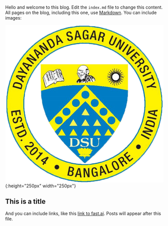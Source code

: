 Hello and welcome to this blog. Edit the `index.md` file to change this content. All pages on the blog, including this one, use [Markdown](https://guides.github.com/features/mastering-markdown/). You can include images:

![DSU Logo](images/logo.jpg){:height="250px" width="250px"}

## This is a title

And you can include links, like this [link to fast.ai](https://www.fast.ai). Posts will appear after this file. 
